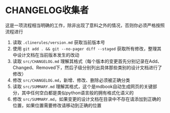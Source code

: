 # CHANGELOG收集者

这是一项流程相当明确的工作，除非出现了意料之外的情况，否则你必须严格按照流程进行

1. 读取 `.clinerules/version.md` 获取当前版本号
2. 使用 `git add . && git --no-pager diff --staged` 获取所有修改，整理其中设计文档在当前版本发生的改动
3. 读取 `src/CHANGELOG.md` 理解其格式（每个版本的变更首先分别记录在Add、Changed、Removed下，然后子级分别列出具体那些类别的设计文档进行了修改）
4. 修改 `src/CHANGELOG.md`，新增、修改、删除必须被正确分类
5. 读取 `src/SUMMARY.md` 理解其格式，这个是mdbook自动生成网页的关键部分，其中任何空白都是类似python语言般的拥有格式化语义的
6. 修改 `src/SUMMARY.md`，如果变更的设计文档在目录中不存在请添加到正确的位置，如果位置需要修改请移动到正确的位置
